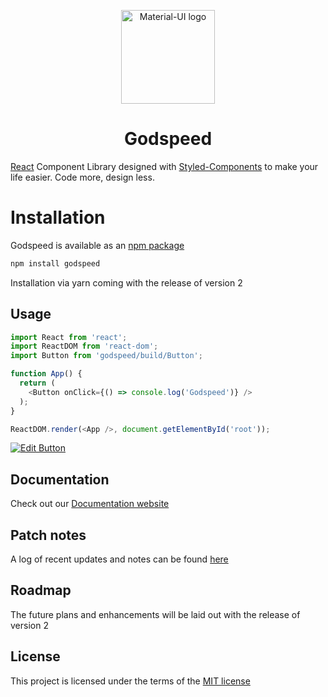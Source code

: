 <p align="center">
  <a href="https://godspeed.netlify.app/" rel="noopener" target="_blank"><img width="150" src="https://vectr.com/tooky/j2nBqQHRo.svg?width=640&height=640&select=j2nBqQHRopage0" alt="Material-UI logo"></a>
</p>

<h1 align="center">Godspeed</h1>

[React](https://reactjs.org/) Component Library designed with [Styled-Components](https://styled-components.com/) to make your life easier. Code more, design less.

# Installation

Godspeed is available as an [npm package](https://www.npmjs.com/package/godspeed)

```sh
npm install godspeed
```
 Installation via yarn coming with the release of version 2

## Usage
```js
import React from 'react';
import ReactDOM from 'react-dom';
import Button from 'godspeed/build/Button';

function App() {
  return (
    <Button onClick={() => console.log('Godspeed')} />
  );
}

ReactDOM.render(<App />, document.getElementById('root'));
```
[![Edit Button](https://svgshare.com/i/KAx.svg)](https://codesandbox.io/s/godspeed-9dkef)


## Documentation
Check out our [Documentation website](https://godspeed.netlify.app/)

## Patch notes
A log of recent updates and notes can be found [here](https://godspeed.netlify.app/patchnotes)

## Roadmap
The future plans and enhancements will be laid out with the release of version 2

## License
This project is licensed under the terms of the [MIT license](/LICENSE)
